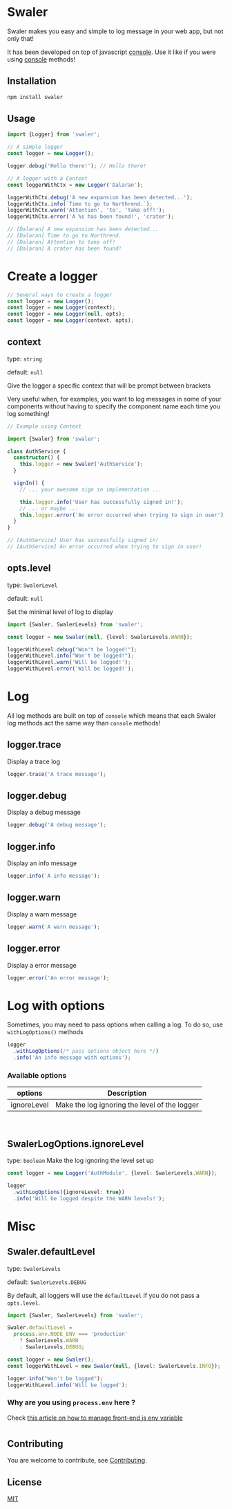 # Swaler

Swaler makes you easy and simple to log message in your web app, but not only that!

It has been developed on top of javascript [console](https://developer.mozilla.org/en-US/docs/Web/API/console). Use it like if you were using [console](https://developer.mozilla.org/en-US/docs/Web/API/console) methods!

## Installation

```bash
npm install swaler
```

## Usage

```typescript
import {Logger} from 'swaler';

// A simple logger
const logger = new Logger();

logger.debug('Hello there!'); // Hello there!

// A logger with a Context
const loggerWithCtx = new Logger('Dalaran');

loggerWithCtx.debug('A new expansion has been detected...');
loggerWithCtx.info(`Time to go to Northrend.`);
loggerWithCtx.warn('Attention', 'to', 'take off!');
loggerWithCtx.error('A %s has been found!', 'crater');

// [Dalaran] A new expansion has been detected...
// [Dalaran] Time to go to Northrend.
// [Dalaran] Attention to take off!
// [Dalaran] A crater has been found!
```

# Create a logger

```typescript
// Several ways to create a logger
const logger = new Logger();
const logger = new Logger(context);
const logger = new Logger(null, opts);
const logger = new Logger(context, opts);
```

## context

type: `string`

default: `null`

Give the logger a specific context that will be prompt between brackets

Very useful when, for examples, you want to log messages in some of your components without having to specify the component name each time you log something!

```typescript
// Example using Context

import {Swaler} from 'swaler';

class AuthService {
  constructor() {
    this.logger = new Swaler('AuthService');
  }

  signIn() {
    // ... your awesome sign in implementation ...

    this.logger.info('User has successfully signed in!');
    // ... or maybe ...
    this.logger.error('An error occurred when trying to sign in user');
  }
}

// [AuthService] User has successfully signed in!
// [AuthService] An error occurred when trying to sign in user!
```

## opts.level

type: `SwalerLevel`

default: `null`

Set the minimal level of log to display

```typescript
import {Swaler, SwalerLevels} from 'swaler';

const logger = new Swaler(null, {level: SwalerLevels.WARN});

loggerWithLevel.debug("Won't be logged!");
loggerWithLevel.info("Won't be logged!");
loggerWithLevel.warn('Will be logged!');
loggerWithLevel.error('Will be logged!');
```

# Log

All log methods are built on top of `console` which means that each Swaler log methods act the same way than `console` methods!

## logger.trace

Display a trace log

```typescript
logger.trace('A trace message');
```

## logger.debug

Display a debug message

```typescript
logger.debug('A debug message');
```

## logger.info

Display an info message

```typescript
logger.info('A info message');
```

## logger.warn

Display a warn message

```typescript
logger.warn('A warn message');
```

## logger.error

Display a error message

```typescript
logger.error('An error message');
```

# Log with options

Sometimes, you may need to pass options when calling a log. To do so, use `withLogOptions()` methods

```typescript
logger
  .withLogOptions(/* pass options object here */)
  .info('An info message with options');
```

### Available options

| options     | Description                                   |
| ----------- | --------------------------------------------- |
| ignoreLevel | Make the log ignoring the level of the logger |

<br>

## SwalerLogOptions.ignoreLevel

type: `boolean`
Make the log ignoring the level set up

```typescript
const logger = new Logger('AuthModule', {level: SwalerLevels.WARN});

logger
  .withLogOptions({ignoreLevel: true})
  .info('Will be logged despite the WARN levels!');
```

# Misc

## Swaler.defaultLevel

type: `SwalerLevels`

default: `SwalerLevels.DEBUG`

By default, all loggers will use the `defaultLevel` if you do not pass a `opts.level`.

```typescript
import {Swaler, SwalerLevels} from 'swaler';

Swaler.defaultLevel =
  process.env.NODE_ENV === 'production'
    ? SwalerLevels.WARN
    : SwalerLevels.DEBUG;

const logger = new Swaler();
const loggerWithLevel = new Swaler(null, {level: SwalerLevels.INFO});

logger.info("Won't be logged");
loggerWithLevel.info('Will be logged');
```

### Why are you using `process.env` here ?

Check [this article on how to manage front-end js env variable](https://www.robertcooper.me/front-end-javascript-environment-variables)

#

## Contributing

You are welcome to contribute, see [Contributing](https://github.com/imsamdez/swaler/blob/master/.github/CONTRIBUTING.md).

## License

[MIT](https://choosealicense.com/licenses/mit/)
